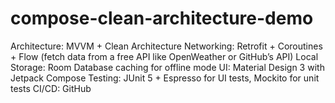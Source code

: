 # compose-clean-architecture-demo
Architecture: MVVM + Clean Architecture  Networking: Retrofit + Coroutines + Flow (fetch data from a free API like OpenWeather  or GitHub’s API)  Local Storage: Room Database caching for offline mode  UI: Material Design 3 with Jetpack Compose  Testing: JUnit 5 + Espresso for UI tests, Mockito for unit tests  CI/CD: GitHub
